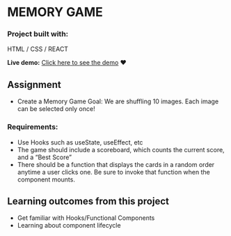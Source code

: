 # MEMORY GAME

### Project built with:
HTML / CSS / REACT

**Live demo:** [Click here to see the demo](https://romainnm.github.io/memory-game) :heart:

## Assignment
- Create a Memory Game 
    Goal: We are shuffling 10 images. Each image can be selected only once!

### Requirements:
- Use Hooks such as useState, useEffect, etc
- The game should include a scoreboard, which counts the current score, and a “Best Score”
- There should be a function that displays the cards in a random order anytime a user clicks one. Be sure to invoke that function when the component mounts.

## Learning outcomes from this project
- Get familiar with Hooks/Functional Components
- Learning about component lifecycle

